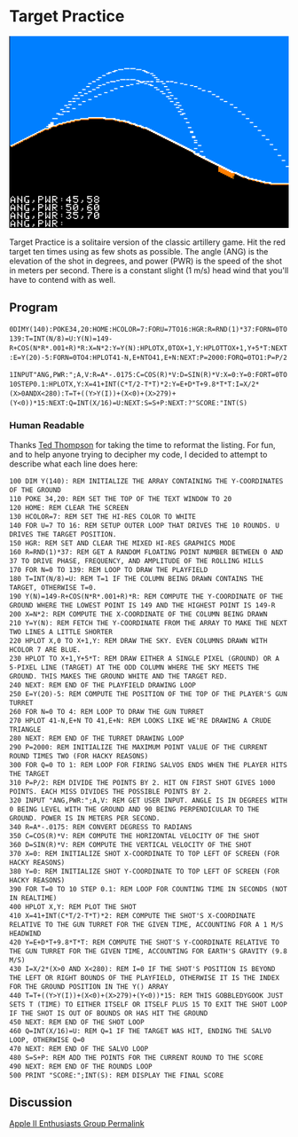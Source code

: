 # Target Practice

![image](media/target-practice.png "Target Practice Screenshot")

Target Practice is a solitaire version of the classic artillery game. Hit the red target ten times using as few shots as possible. The angle (ANG) is the elevation of the shot in degrees, and power (PWR) is the speed of the shot in meters per second. There is a constant slight (1 m/s) head wind that you'll have to contend with as well.

## Program

`0DIMY(140):POKE34,20:HOME:HCOLOR=7:FORU=7TO16:HGR:R=RND(1)*37:FORN=0TO139:T=INT(N/8)=U:Y(N)=149-R+COS(N*R*.001+R)*R:X=N*2:Y=Y(N):HPLOTX,0TOX+1,Y:HPLOTTOX+1,Y+5*T:NEXT:E=Y(20)-5:FORN=0TO4:HPLOT41-N,E+NTO41,E+N:NEXT:P=2000:FORQ=0TO1:P=P/2`

`1INPUT"ANG,PWR:";A,V:R=A*-.0175:C=COS(R)*V:D=SIN(R)*V:X=0:Y=0:FORT=0TO10STEP0.1:HPLOTX,Y:X=41+INT(C*T/2-T*T)*2:Y=E+D*T+9.8*T*T:I=X/2*(X>0ANDX<280):T=T+((Y>Y(I))+(X<0)+(X>279)+(Y<0))*15:NEXT:Q=INT(X/16)=U:NEXT:S=S+P:NEXT:?"SCORE:"INT(S)`

### Human Readable
Thanks [Ted Thompson](https://github.com/TedThompson) for taking the time to reformat the listing. For fun, and to help anyone trying to decipher my code, I decided to attempt to describe what each line does here:

```Applesoft
100 DIM Y(140): REM INITIALIZE THE ARRAY CONTAINING THE Y-COORDINATES OF THE GROUND
110 POKE 34,20: REM SET THE TOP OF THE TEXT WINDOW TO 20
120 HOME: REM CLEAR THE SCREEN
130 HCOLOR=7: REM SET THE HI-RES COLOR TO WHITE
140 FOR U=7 TO 16: REM SETUP OUTER LOOP THAT DRIVES THE 10 ROUNDS. U DRIVES THE TARGET POSITION.
150 HGR: REM SET AND CLEAR THE MIXED HI-RES GRAPHICS MODE
160 R=RND(1)*37: REM GET A RANDOM FLOATING POINT NUMBER BETWEEN 0 AND 37 TO DRIVE PHASE, FREQUENCY, AND AMPLITUDE OF THE ROLLING HILLS
170 FOR N=0 TO 139: REM LOOP TO DRAW THE PLAYFIELD
180 T=INT(N/8)=U: REM T=1 IF THE COLUMN BEING DRAWN CONTAINS THE TARGET, OTHERWISE T=0.
190 Y(N)=149-R+COS(N*R*.001+R)*R: REM COMPUTE THE Y-COORDINATE OF THE GROUND WHERE THE LOWEST POINT IS 149 AND THE HIGHEST POINT IS 149-R
200 X=N*2: REM COMPUTE THE X-COORDINATE OF THE COLUMN BEING DRAWN
210 Y=Y(N): REM FETCH THE Y-COORDINATE FROM THE ARRAY TO MAKE THE NEXT TWO LINES A LITTLE SHORTER
220 HPLOT X,0 TO X+1,Y: REM DRAW THE SKY. EVEN COLUMNS DRAWN WITH HCOLOR 7 ARE BLUE.
230 HPLOT TO X+1,Y+5*T: REM DRAW EITHER A SINGLE PIXEL (GROUND) OR A 5-PIXEL LINE (TARGET) AT THE ODD COLUMN WHERE THE SKY MEETS THE GROUND. THIS MAKES THE GROUND WHITE AND THE TARGET RED.
240 NEXT: REM END OF THE PLAYFIELD DRAWING LOOP
250 E=Y(20)-5: REM COMPUTE THE POSITION OF THE TOP OF THE PLAYER'S GUN TURRET
260 FOR N=0 TO 4: REM LOOP TO DRAW THE GUN TURRET
270 HPLOT 41-N,E+N TO 41,E+N: REM LOOKS LIKE WE'RE DRAWING A CRUDE TRIANGLE
280 NEXT: REM END OF THE TURRET DRAWING LOOP
290 P=2000: REM INITIALIZE THE MAXIMUM POINT VALUE OF THE CURRENT ROUND TIMES TWO (FOR HACKY REASONS)
300 FOR Q=0 TO 1: REM LOOP FOR FIRING SALVOS ENDS WHEN THE PLAYER HITS THE TARGET
310 P=P/2: REM DIVIDE THE POINTS BY 2. HIT ON FIRST SHOT GIVES 1000 POINTS. EACH MISS DIVIDES THE POSSIBLE POINTS BY 2.
320 INPUT "ANG,PWR:";A,V: REM GET USER INPUT. ANGLE IS IN DEGREES WITH 0 BEING LEVEL WITH THE GROUND AND 90 BEING PERPENDICULAR TO THE GROUND. POWER IS IN METERS PER SECOND.
340 R=A*-.0175: REM CONVERT DEGRESS TO RADIANS
350 C=COS(R)*V: REM COMPUTE THE HORIZONTAL VELOCITY OF THE SHOT
360 D=SIN(R)*V: REM COMPUTE THE VERTICAL VELOCITY OF THE SHOT
370 X=0: REM INITIALIZE SHOT X-COORDINATE TO TOP LEFT OF SCREEN (FOR HACKY REASONS)
380 Y=0: REM INITIALIZE SHOT Y-COORDINATE TO TOP LEFT OF SCREEN (FOR HACKY REASONS)
390 FOR T=0 TO 10 STEP 0.1: REM LOOP FOR COUNTING TIME IN SECONDS (NOT IN REALTIME)
400 HPLOT X,Y: REM PLOT THE SHOT
410 X=41+INT(C*T/2-T*T)*2: REM COMPUTE THE SHOT'S X-COORDINATE RELATIVE TO THE GUN TURRET FOR THE GIVEN TIME, ACCOUNTING FOR A 1 M/S HEADWIND
420 Y=E+D*T+9.8*T*T: REM COMPUTE THE SHOT'S Y-COORDINATE RELATIVE TO THE GUN TURRET FOR THE GIVEN TIME, ACCOUNTING FOR EARTH'S GRAVITY (9.8 M/S)
430 I=X/2*(X>0 AND X<280): REM I=0 IF THE SHOT'S POSITION IS BEYOND THE LEFT OR RIGHT BOUNDS OF THE PLAYFIELD, OTHERWISE IT IS THE INDEX FOR THE GROUND POSITION IN THE Y() ARRAY
440 T=T+((Y>Y(I))+(X<0)+(X>279)+(Y<0))*15: REM THIS GOBBLEDYGOOK JUST SETS T (TIME) TO EITHER ITSELF OR ITSELF PLUS 15 TO EXIT THE SHOT LOOP IF THE SHOT IS OUT OF BOUNDS OR HAS HIT THE GROUND
450 NEXT: REM END OF THE SHOT LOOP
460 Q=INT(X/16)=U: REM Q=1 IF THE TARGET WAS HIT, ENDING THE SALVO LOOP, OTHERWISE Q=0
470 NEXT: REM END OF THE SALVO LOOP
480 S=S+P: REM ADD THE POINTS FOR THE CURRENT ROUND TO THE SCORE
490 NEXT: REM END OF THE ROUNDS LOOP
500 PRINT "SCORE:";INT(S): REM DISPLAY THE FINAL SCORE
```

## Discussion

[Apple II Enthusiasts Group Permalink](https://www.facebook.com/groups/5251478676/permalink/10159354264563677/)
